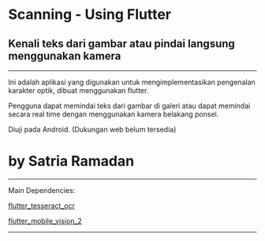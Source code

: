 # Scanning - Using Flutter 

## Kenali teks dari gambar atau pindai langsung menggunakan kamera

-------------------------------------------------------------------------------------------------

Ini adalah aplikasi yang digunakan untuk mengimplementasikan pengenalan karakter optik, dibuat menggunakan flutter.

Pengguna dapat memindai teks dari gambar di galeri atau dapat memindai secara real time dengan menggunakan kamera belakang ponsel.

Diuji pada Android. (Dukungan web belum tersedia)

# by Satria Ramadan
-------------------------------------------------------------------------------------------


Main Dependencies:

[flutter_tesseract_ocr ](https://pub.dev/packages/flutter_tesseract_ocr)

[flutter_mobile_vision_2](https://pub.dev/packages/flutter_mobile_vision_2)

-------------------------------------------------------------------------------------
